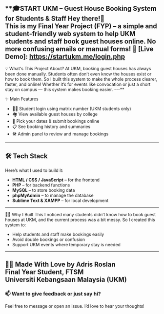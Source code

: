 **🎓START UKM – Guest House Booking System for Students & Staff
Hey there!👋  
This is my Final Year Project (FYP) – a simple and student-friendly web system to help UKM students and staff book guest houses online. No more confusing emails or manual forms!
🔗 [Live Demo]: https://startukm.me/login.php
--

💡 What's This Project About?
At UKM, booking guest houses has always been done manually. Students often don’t even know the houses exist or how to book them. So I built this system to make the whole process clearer, faster, and online!
Whether it’s for events like convocation or just a short stay on campus — this system makes booking easier.
---**

 ✨ Main Features
- 🧑‍🎓 Student login using matrix number (UKM students only)
- 🏘️ View available guest houses by college
- 📅 Pick your dates & submit bookings online
- 📋 See booking history and summaries
- 🛠️ Admin panel to review and manage bookings
---

## 🛠️ Tech Stack
Here’s what I used to build it:

- **HTML / CSS / JavaScript** – for the frontend
- **PHP** – for backend functions
- **MySQL** – to store booking data
- **phpMyAdmin** – to manage the database
- **Sublime Text & XAMPP** – for local development
---
🙋‍♂️ Why I Built This
I noticed many students didn’t know how to book guest houses at UKM, and the current process was a bit messy. So I created this system to:
- Help students and staff make bookings easily
- Avoid double bookings or confusion
- Support UKM events where temporary stay is needed
---
👨‍💻 Made With Love by
**Adris Roslan**  
Final Year Student, FTSM  
Universiti Kebangsaan Malaysia (UKM)
---

### 📫 Want to give feedback or just say hi?
Feel free to message or open an issue. I’d love to hear your thoughts!

